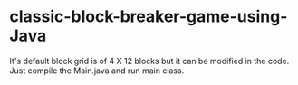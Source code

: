 # classic-block-breaker-game-using-Java

It's default block grid is of 4 X 12 blocks but it can be modified in the code.
Just compile the Main.java and run main class.
